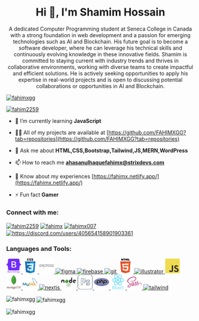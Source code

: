 <h1 align="center">Hi 👋, I'm Shamim Hossain</h1>
<p align="center">A dedicated Computer Programming student at Seneca College in Canada with a strong foundation in web development and a passion for emerging technologies such as AI and Blockchain. His future goal is to become a software developer, where he can leverage his technical skills and continuously evolving knowledge in these innovative fields. Shamim is committed to staying current with industry trends and thrives in collaborative environments, working with diverse teams to create impactful and efficient solutions. He is actively seeking opportunities to apply his expertise in real-world projects and is open to discussing potential collaborations or opportunities in AI and Blockchain.</p>

<!-- <p align="left"> <img src="https://komarev.com/ghpvc/?username=fahimxgg&label=Profile%20views&color=d90dad&style=flat" alt="fahimxgg" /> </p> -->

<p align="left"> <a href="https://github.com/ryo-ma/github-profile-trophy"><img src="https://github-profile-trophy.vercel.app/?username=fahimxgg" alt="fahimxgg" /></a> </p>

<p align="left"> <a href="https://twitter.com/fahim2259" target="blank"><img src="https://img.shields.io/twitter/follow/fahim2259?logo=twitter&style=for-the-badge" alt="fahim2259" /></a> </p>

- 🌱 I’m currently learning **JavaScript**

- 👨‍💻 All of my projects are available at [https://github.com/FAHIMXGG?tab=repositories](https://github.com/FAHIMXGG?tab=repositories)

- 💬 Ask me about **HTML,CSS,Bootstrap,Tailwind,JS,MERN,WordPress**

- 📫 How to reach me **ahasanulhaquefahimx@strixdevs.com**

- 📄 Know about my experiences [https://fahimx.netlify.app/](https://fahimx.netlify.app/)

- ⚡ Fun fact **Gamer**

<h3 align="left">Connect with me:</h3>
<p align="left">
<a href="https://twitter.com/fahim2259" target="blank"><img align="center" src="https://raw.githubusercontent.com/rahuldkjain/github-profile-readme-generator/master/src/images/icons/Social/twitter.svg" alt="fahim2259" height="30" width="40" /></a>
<a href="https://linkedin.com/in/fahimx" target="blank"><img align="center" src="https://raw.githubusercontent.com/rahuldkjain/github-profile-readme-generator/master/src/images/icons/Social/linked-in-alt.svg" alt="fahimx" height="30" width="40" /></a>
<a href="https://fb.com/fahimx007" target="blank"><img align="center" src="https://raw.githubusercontent.com/rahuldkjain/github-profile-readme-generator/master/src/images/icons/Social/facebook.svg" alt="fahimx007" height="30" width="40" /></a>
<a href="https://discord.gg/https://discord.com/users/405654158901903361" target="blank"><img align="center" src="https://raw.githubusercontent.com/rahuldkjain/github-profile-readme-generator/master/src/images/icons/Social/discord.svg" alt="https://discord.com/users/405654158901903361" height="30" width="40" /></a>
</p>

<h3 align="left">Languages and Tools:</h3>
<p align="left"> <a href="https://getbootstrap.com" target="_blank" rel="noreferrer"> <img src="https://raw.githubusercontent.com/devicons/devicon/master/icons/bootstrap/bootstrap-plain-wordmark.svg" alt="bootstrap" width="40" height="40"/> </a> <a href="https://www.w3schools.com/css/" target="_blank" rel="noreferrer"> <img src="https://raw.githubusercontent.com/devicons/devicon/master/icons/css3/css3-original-wordmark.svg" alt="css3" width="40" height="40"/> </a> <a href="https://expressjs.com" target="_blank" rel="noreferrer"> <img src="https://raw.githubusercontent.com/devicons/devicon/master/icons/express/express-original-wordmark.svg" alt="express" width="40" height="40"/> </a> <a href="https://www.figma.com/" target="_blank" rel="noreferrer"> <img src="https://www.vectorlogo.zone/logos/figma/figma-icon.svg" alt="figma" width="40" height="40"/> </a> <a href="https://firebase.google.com/" target="_blank" rel="noreferrer"> <img src="https://www.vectorlogo.zone/logos/firebase/firebase-icon.svg" alt="firebase" width="40" height="40"/> </a> <a href="https://git-scm.com/" target="_blank" rel="noreferrer"> <img src="https://www.vectorlogo.zone/logos/git-scm/git-scm-icon.svg" alt="git" width="40" height="40"/> </a> <a href="https://www.w3.org/html/" target="_blank" rel="noreferrer"> <img src="https://raw.githubusercontent.com/devicons/devicon/master/icons/html5/html5-original-wordmark.svg" alt="html5" width="40" height="40"/> </a> <a href="https://www.adobe.com/in/products/illustrator.html" target="_blank" rel="noreferrer"> <img src="https://www.vectorlogo.zone/logos/adobe_illustrator/adobe_illustrator-icon.svg" alt="illustrator" width="40" height="40"/> </a> <a href="https://developer.mozilla.org/en-US/docs/Web/JavaScript" target="_blank" rel="noreferrer"> <img src="https://raw.githubusercontent.com/devicons/devicon/master/icons/javascript/javascript-original.svg" alt="javascript" width="40" height="40"/> </a> <a href="https://www.mongodb.com/" target="_blank" rel="noreferrer"> <img src="https://raw.githubusercontent.com/devicons/devicon/master/icons/mongodb/mongodb-original-wordmark.svg" alt="mongodb" width="40" height="40"/> </a> <a href="https://www.mysql.com/" target="_blank" rel="noreferrer"> <img src="https://raw.githubusercontent.com/devicons/devicon/master/icons/mysql/mysql-original-wordmark.svg" alt="mysql" width="40" height="40"/> </a> <a href="https://nextjs.org/" target="_blank" rel="noreferrer"> <img src="https://cdn.worldvectorlogo.com/logos/nextjs-2.svg" alt="nextjs" width="40" height="40"/> </a> <a href="https://nodejs.org" target="_blank" rel="noreferrer"> <img src="https://raw.githubusercontent.com/devicons/devicon/master/icons/nodejs/nodejs-original-wordmark.svg" alt="nodejs" width="40" height="40"/> </a> <a href="https://www.photoshop.com/en" target="_blank" rel="noreferrer"> <img src="https://raw.githubusercontent.com/devicons/devicon/master/icons/photoshop/photoshop-line.svg" alt="photoshop" width="40" height="40"/> </a> <a href="https://www.php.net" target="_blank" rel="noreferrer"> <img src="https://raw.githubusercontent.com/devicons/devicon/master/icons/php/php-original.svg" alt="php" width="40" height="40"/> </a> <a href="https://reactjs.org/" target="_blank" rel="noreferrer"> <img src="https://raw.githubusercontent.com/devicons/devicon/master/icons/react/react-original-wordmark.svg" alt="react" width="40" height="40"/> </a> <a href="https://sass-lang.com" target="_blank" rel="noreferrer"> <img src="https://raw.githubusercontent.com/devicons/devicon/master/icons/sass/sass-original.svg" alt="sass" width="40" height="40"/> </a> <a href="https://tailwindcss.com/" target="_blank" rel="noreferrer"> <img src="https://www.vectorlogo.zone/logos/tailwindcss/tailwindcss-icon.svg" alt="tailwind" width="40" height="40"/> </a> </p>

<p><img align="left" src="https://github-readme-stats.vercel.app/api/top-langs?username=fahimxgg&show_icons=true&locale=en&layout=compact" alt="fahimxgg" /></p>

<p>&nbsp;<img align="center" src="https://github-readme-stats.vercel.app/api?username=fahimxgg&show_icons=true&locale=en" alt="fahimxgg" /></p>

<p><img align="center" src="https://github-readme-streak-stats.herokuapp.com/?user=fahimxgg&theme=default" alt="fahimxgg" /></p>
